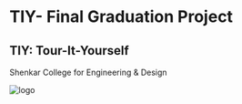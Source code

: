 # TIY- Final Graduation Project
## TIY: Tour-It-Yourself 
Shenkar College for Engineering & Design

![logo](https://github.com/TIY-Tour-It-Yourself/TIY-final-project/assets/60816491/ec1514f4-5bc3-443c-8385-ab0afa8735e1)
